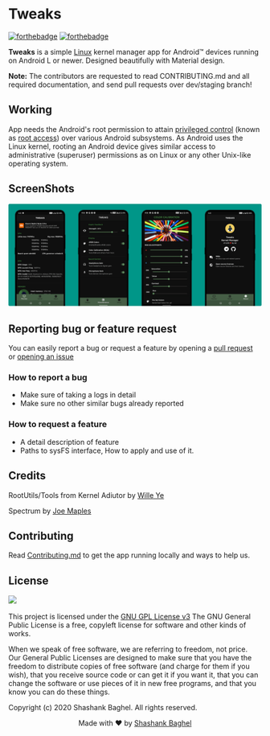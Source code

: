 # Tweaks
[![forthebadge](https://forthebadge.com/images/badges/made-with-java.svg)](https://www.java.com/)
[![forthebadge](https://forthebadge.com/images/badges/built-with-love.svg)](https://www.github.com/theradcolor)

**Tweaks** is a simple [Linux](https://www.kernel.org) kernel manager app for Android™ devices running on Android L or newer. 
Designed beautifully with Material design.

**Note:** The contributors are requested to read CONTRIBUTING.md and all required documentation, and send pull requests over dev/staging branch!

## Working

App needs the Android's root permission to attain [privileged control](https://en.wikipedia.org/wiki/Privilege_escalation) (known as [root access](https://en.wikipedia.org/wiki/Superuser)) over various Android subsystems. As Android uses the Linux kernel, rooting an Android device gives similar access to administrative (superuser) permissions as on Linux or any other Unix-like operating system.

## ScreenShots

![ScreenShot 1](/assets/app_ss.png)

## Reporting bug or feature request

You can easily report a bug or request a feature by opening a [pull request](https://github.com/theradcolor/TweaksKM/compare) or [opening an issue](https://github.com/theradcolor/TweaksKM/issues/new/choose)

### How to report a bug

- Make sure of taking a logs in detail
- Make sure no other similar bugs already reported

### How to request a feature

- A detail description of feature
- Paths to sysFS interface, How to apply and use of it.

## Credits

RootUtils/Tools from Kernel Adiutor by [Wille Ye](https://github.com/Grarak)

Spectrum by [Joe Maples](https://github.com/frap129)

## Contributing

Read [Contributing.md](https://github.com/theradcolor/tweaks/blob/master/CONTRIBUTING.md) to get the app running locally and ways to help us.


## License

![](https://img.shields.io/badge/License-GPL--v3.0-green)


This project is licensed under the [GNU GPL License v3](https://github.com/theradcolor/Tweaks/blob/master/LICENSE)
The GNU General Public License is a free, copyleft license for software and other kinds of works.

When we speak of free software, we are referring to freedom, not price. Our General Public Licenses are designed to make sure that you have the freedom to distribute copies of free software (and charge for them if you wish), that you receive source code or can get it if you want it, that you can change the software or use pieces of it in new free programs, and that you know you can do these things.

Copyright (c) 2020 Shashank Baghel. All rights reserved.

<p align="center">Made with ❤ by <a href="https://github.com/theradcolor">Shashank Baghel</a></p>
